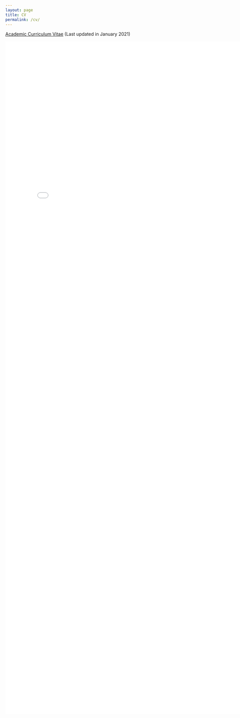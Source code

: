 ```yaml
---
layout: page
title: CV
permalink: /cv/
---
```


<a target="_blank" href="zou-cv.pdf">Academic Curriculum Vitae</a> (Last updated in January 2021)

<embed src="zou-cv.pdf" width="800px" height="2100px" />
<!-- <ul>
	<li><a href="long_cv.pdf">CV</a> (4 pages)</li>
	<li><a href="two_page.pdf">Long resume</a> (2 pages)</li>
	<li><a href="short_cv.pdf">Short resume</a> (1 page)</li>
</ul> -->
